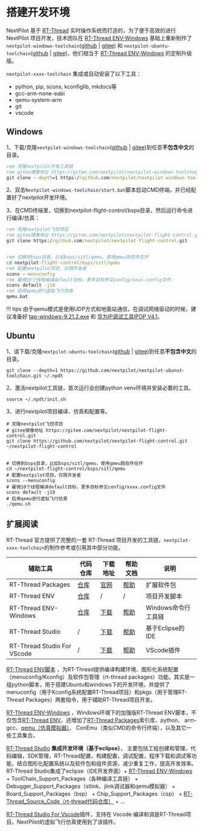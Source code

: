 # 搭建开发环境

NextPilot 基于 [RT-Thread](https://www.rt-thread.org/) 实时操作系统而打造的，为了便于高效的进行 NextPilot 项目开发，技术团队在 [RT-Thread ENV-Windows](https://www.rt-thread.org/document/site/#/development-tools/env/env) 基础上重新制作了 `nextpilot-windows-toolchain`([github](https://github.com/nextpilot/nextpilot-windows-toolchain.git) | [gitee](https://github.com/nextpilot/nextpilot-windows-toolchain.git)) 和 `nextpilot-ubuntu-toolchain`([github](https://github.com/nextpilot/nextpilot-ubuntu-toolchain.git) | [gitee](https://github.com/nextpilot/nextpilot-ubuntu-toolchain.git))，他们相当于 [RT-Thread ENV-Windows](https://github.com/RT-Thread/env-windows) 的定制升级版。

`nextpilot-xxxx-toolchain` 集成或自动安装了以下工具：

- python, pip, scons, kconfiglib, mkdocs等
- gcc-arm-none-eabi
- qemu-system-arm
- git
- vscode

## Windows

1、下载/克隆`nextpilot-windows-toolchain`([github](https://github.com/nextpilot/nextpilot-windows-toolchain.git) | [gitee](https://gitee.com/nextpilot/nextpilot-windows-toolchain.git))到任意**不包含中文**的目录。

```bat
rem 克隆nextpilot开发工具链
rem gitee镜像地址 https://gitee.com/nextpilot/nextpilot-windows-toolchain.git
git clone --depth=1 https://github.com/nextpilot/nextpilot-windows-toolchain.git
```

2、双击`Nextpilot-windows-toolchain/start.bat`脚本启动CMD终端，并已经配置好了nextpilot开发环境。

3、在CMD终端里，切换到nextpilot-flight-control/bsps目录，然后运行命令进行编译/仿真：

```bat
rem 克隆nextpilot飞控项目
rem gitee镜像地址 https://gitee.com/nextpilot/nextpilot-flight-control.git
git clone https://github.com/nextpilot/nextpilot-flight-control.git


rem 切换到bsps目录，比如bsps/sitl/qemu，使用qmeu跑软件在环
cd nextpilot-flight-control/bsps/sitl/qemu
rem 配置nextpilot项目，仅限开发者
scons --menuconfig
rem 雇佣10个线程编译default目标，更多目标参见config/xxxx.config文件
scons default -j10
rem 启用qemu进行虚拟飞行仿真
qemu.bat
```

!!! tips
    由于qemu模式是使用UDP方式和地面站通信，在调试网络驱动的时候，建议准备好 [tap-windows-9.21.2.exe](https://pan.baidu.com/s/1h2BmdL9myK6S0g8TlfSW0g) 和 [华为IP调试工具IPOP V4.1](http://www.xdowns.com/soft/524006.html)。

## Ubuntu

1、请下载/克隆`nextpilot-ubuntu-toolchain`([github](https://github.com/nextpilot/nextpilot-ubuntu-toolchain.git) | [gitee](https://gitee.com/nextpilot/nextpilot-ubuntu-toolchain.git))到任意**不包含中文**的目录。

```shell
git clone --depth=1 https://github.com/nextpilot/nextpilot-ubunut-toolchain.git ~/.npdt

```

2、激活nextpilot工具链，首次运行会创建python venv环境并安装必要的工具。

```shell
source ~/.npdt/init.sh
```

3、进行nextpilot项目编译、仿真和配置等。

```shell
# 克隆nextpilot飞控项目
# gitee镜像地址 https://gitee.com/nextpilot/nextpilot-flight-control.git
git clone https://github.com/nextpilot/nextpilot-flight-control.git ~/nextpilot-flight-control


# 切换到bsps目录，比如bsps/sitl/qemu，使用qmeu跑软件在环
cd ~/nextpilot-flight-control/bsps/sitl/qemu
# 配置nextpilot项目，仅限开发者
scons --menuconfig
# 雇佣10个线程编译default目标，更多目标参见config/xxxx.config文件
scons default -j10
# 启用qemu进行虚拟飞行仿真
./qemu.sh
```

## 扩展阅读

RT-Thread 官方提供了完整的一套 RT-Thread 项目开发的工具链，`nextpilot-xxxx-toolchain`的制作参考或引用其中部分功能。

|辅助工具|代码仓库|下载地址|帮助文档|说明|
|---|---|---|---|---|
|RT-Thread Packages|[仓库](https://github.com/RT-Thread/packages)|[官网](https://github.com/RT-Thread/env)|[帮助](https://www.rt-thread.org/document/site/#/development-tools/env/env?id=%e7%94%a8%e6%88%b7%e8%bd%af%e4%bb%b6%e5%8c%85%e7%ae%a1%e7%90%86%e5%8a%9f%e8%83%bd)| 扩展软件包
|RT-Thread ENV|[仓库](https://github.com/RT-Thread/env)|/|/| 项目开发脚本
|RT-Thread ENV-Windows|[仓库](https://github.com/RT-Thread/env-windows)|[下载](https://www.rt-thread.org/download.html#download-rt-thread-env-tool)|[帮助](https://www.rt-thread.org/document/site/#/development-tools/env/env)|Windows命令行工具链
|RT-Thread Studio|/|[下载](https://www.rt-thread.org/download.html#download-rt-thread-studio)|[帮助](https://www.rt-thread.org/document/site/#/development-tools/rtthread-studio/um/studio-user-begin)| 基于Eclipse的IDE
|RT-Thread Studio For VScode|/|[下载](https://marketplace.visualstudio.com/items?itemName=RT-Thread.rt-thread-studio)|[帮助](https://club.rt-thread.org/ask/article/fc2771654de53b2f.html)| VScode插件

[RT-Thread ENV脚本](https://github.com/RT-Thread/env) ，为RT-Thread提供编译构建环境、图形化系统配置（menuconfig/Kconfig）及软件包管理（rt-thread packages）功能。其实是一组python脚本，用于搭建Ubuntu和windows下的开发环境，并提供了menuconfig（用于Kconfig系统配置RT-Thread项目）和pkgs（用于管理RT-Thread Packages）两套指令，用于辅助RT-Thread项目开发。

[RT-Thread ENV-Windows](https://www.rt-thread.org/document/site/#/development-tools/env/env) ，Windows环境下的加强版RT-Thread ENV脚本，不仅包含[RT-Thread ENV](https://github.com/RT-Thread/env)，还增加了[RT-Thread Packages](https://github.com/RT-Thread/packages)索引库、python、 arm-gcc、[qemu（仿真模拟器）](https://www.qemu.org/)、 ConEmu（类似CMD的命令行终端），以及其它一些工具集合。

[RT-Thread Studio](https://www.rt-thread.org/document/site/#/development-tools/rtthread-studio/um/studio-user-begin) **集成开发环境（基于eclipse）**， 主要包括工程创建和管理，代码编辑，SDK管理，RT-Thread配置，构建配置，调试配置，程序下载和调试等功能，结合图形化配置系统以及软件包和组件资源，减少重复工作，提高开发效率。RT-Thread Studio集成了eclipse（IDE开发界面）+
[RT-Thread ENV-Windows](https://www.rt-thread.org/document/site/#/development-tools/env/env) +
ToolChain_Support_Packages（各种编译工具链） +
Debugger_Support_Packages（stlink、jlink调试器和qemu模拟器）  +
Board_Support_Packages（bsp） +
Chip_Support_Packages（csp） +
[RT-Thread_Source_Code（rt-thread代码仓库）](https://github.com/rt-thread/rt-thread.git) + ...

[RT-Thread Studio For Vscode](https://marketplace.visualstudio.com/items?itemName=RT-Thread.rt-thread-studio)插件，支持在 Vscode 编译和调是RT-Thread项目。NextPilot的虚拟飞行仿真使用到了该插件。
